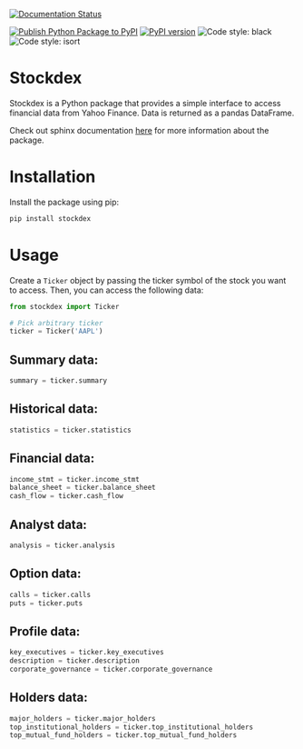 
[![Documentation Status](https://readthedocs.org/projects/stockdex/badge/?version=latest)](https://ahnazary.github.io/stockdex/)

[![Publish Python Package to PyPI](https://github.com/ahnazary/stockdex/actions/workflows/publish-package.yaml/badge.svg)](https://github.com/ahnazary/stockdex/actions/workflows/publish-package.yaml)
[![PyPI version](https://badge.fury.io/py/stockdex.svg)](https://badge.fury.io/py/stockdex)
![Code style: black](https://img.shields.io/badge/code%20style-black-000000.svg)
![Code style: isort](https://img.shields.io/badge/%20imports-isort-%231674b1?style=flat&labelColor=ef8336)

# Stockdex

Stockdex is a Python package that provides a simple interface to access financial data from Yahoo Finance. Data is returned as a pandas DataFrame.

Check out sphinx documentation [here](https://ahnazary.github.io/stockdex/) for more information about the package.

# Installation 

Install the package using pip:

```bash
pip install stockdex
``` 

# Usage

Create a `Ticker` object by passing the ticker symbol of the stock you want to access. Then, you can access the following data:

```python
from stockdex import Ticker

# Pick arbitrary ticker
ticker = Ticker('AAPL')
```

## Summary data:
```python
summary = ticker.summary
```

## Historical data:
```python
statistics = ticker.statistics
```

## Financial data:
```python
income_stmt = ticker.income_stmt
balance_sheet = ticker.balance_sheet
cash_flow = ticker.cash_flow
```

## Analyst data:
```python
analysis = ticker.analysis
```

## Option data:
```python
calls = ticker.calls
puts = ticker.puts
```

## Profile data:
```python
key_executives = ticker.key_executives
description = ticker.description
corporate_governance = ticker.corporate_governance
```

## Holders data:
```python
major_holders = ticker.major_holders
top_institutional_holders = ticker.top_institutional_holders
top_mutual_fund_holders = ticker.top_mutual_fund_holders
```
